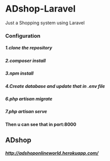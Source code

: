 # ADshop-Laravel
Just a Shopping system using Laravel


### Configuration<br />

##### 1.clone the repository<br />
##### 2.composer install<br />
##### 3.npm install<br />
##### 4.Create database and update that in .env file<br />
##### 6.php artisan migrate<br />
##### 7.php artisan serve<br />

#### Then u can see that in port:8000<br />

## ADshop
##### http://adshoponlineworld.herokuapp.com/
